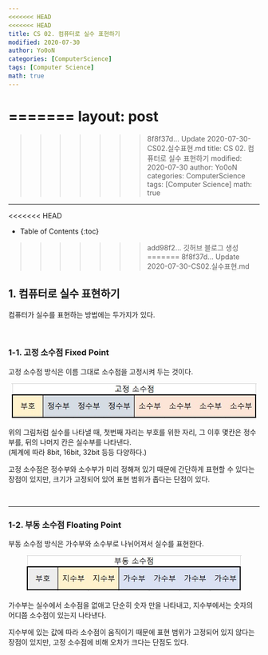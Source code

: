 ```yaml
---
<<<<<<< HEAD
<<<<<<< HEAD
title: CS 02. 컴퓨터로 실수 표현하기
modified: 2020-07-30
author: Yo0oN
categories: [ComputerScience]
tags: [Computer Science]
math: true
---
```


=======
layout: post
=======
>>>>>>> 8f8f37d... Update 2020-07-30-CS02.실수표현.md
title: CS 02. 컴퓨터로 실수 표현하기
modified: 2020-07-30
author: Yo0oN
categories: ComputerScience
tags: [Computer Science]
math: true
---

<<<<<<< HEAD
* Table of Contents
{:toc}

>>>>>>> add98f2... 깃허브 블로그 생성
=======
>>>>>>> 8f8f37d... Update 2020-07-30-CS02.실수표현.md
## 1. 컴퓨터로 실수 표현하기

컴퓨터가 실수를 표현하는 방법에는 두가지가 있다.

<br>

### 1-1. 고정 소수점 Fixed Point

고정 소수점 방식은 이름 그대로 소수점을 고정시켜 두는 것이다.

<center><img src="/images/posts/CS/02/01.jpg" /></center>

위의 그림처럼 실수를 나타낼 때, 첫번째 자리는 부호를 위한 자리, 그 이후 몇칸은 정수부를, 뒤의 나머지 칸은 실수부를 나타낸다.<br>(체계에 따라 8bit, 16bit, 32bit 등등 다양하다.)

고정 소수점은 정수부와 소수부가 미리 정해져 있기 때문에 간단하게 표현할 수 있다는 장점이 있지만, 크기가 고정되어 있어 표현 범위가 좁다는 단점이 있다.

<br>

<hr>

### 1-2. 부동 소수점 Floating Point

부동 소수점 방식은 가수부와 소수부로 나뉘어져서 실수를 표현한다.

<center><img src="/images/posts/CS/02/02.jpg" /></center>

가수부는 실수에서 소수점을 없애고 단순히 숫자 만을 나타내고, 지수부에서는 숫자의 어디쯤 소수점이 있는지 나타낸다.

지수부에 있는 값에 따라 소수점이 움직이기 때문에 표현 범위가 고정되어 있지 않다는 장점이 있지만, 고정 소수점에 비해 오차가 크다는 단점도 있다.
